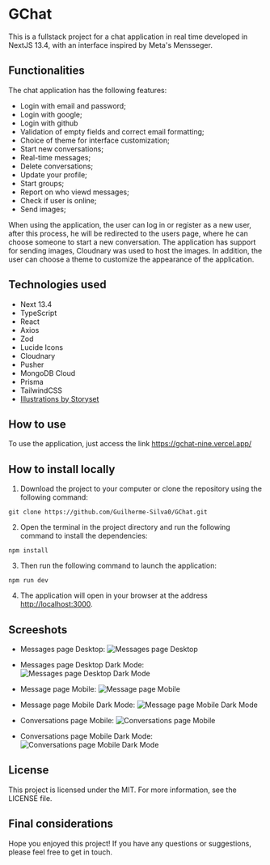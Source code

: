 # GChat

This is a fullstack project for a chat application in real time developed in NextJS 13.4, with an interface inspired by Meta's Mensseger.

## Functionalities

The chat application has the following features:

- Login with email and password;
- Login with google;
- Login with github
- Validation of empty fields and correct email formatting;
- Choice of theme for interface customization;
- Start new conversations;
- Real-time messages;
- Delete conversations;
- Update your profile;
- Start groups;
- Report on who viewd messages;
- Check if user is online;
- Send images;

When using the application, the user can log in or register as a new user, after this process, he will be redirected to the users page, where he can choose someone to start a new conversation. The application has support for sending images, Cloudnary was used to host the images. In addition, the user can choose a theme to customize the appearance of the application.

## Technologies used

- Next 13.4
- TypeScript
- React
- Axios
- Zod
- Lucide Icons
- Cloudnary
- Pusher
- MongoDB Cloud
- Prisma
- TailwindCSS
- <a href="https://storyset.com/user">Illustrations by Storyset</a>

## How to use

To use the application, just access the link https://gchat-nine.vercel.app/

## How to install locally

1. Download the project to your computer or clone the repository using the following command:

```Shell
git clone https://github.com/Guilherme-Silva0/GChat.git
```

2. Open the terminal in the project directory and run the following command to install the dependencies:

```Shell
npm install
```

3. Then run the following command to launch the application:

```Shell
npm run dev
```

4. The application will open in your browser at the address [http://localhost:3000](http://localhost:3000).

## Screeshots

- Messages page Desktop:
  ![Messages page Desktop](./public/screenshots/screenshot1.png)

- Messages page Desktop Dark Mode:
  ![Messages page Desktop Dark Mode](./public/screenshots/screenshot2.png)

- Message page Mobile:
  ![Message page Mobile](./public/screenshots/screenshot3.jpeg)

- Message page Mobile Dark Mode:
  ![Message page Mobile Dark Mode](./public/screenshots/screenshot4.jpeg)

- Conversations page Mobile:
  ![Conversations page Mobile](./public/screenshots/screenshot5.jpeg)

- Conversations page Mobile Dark Mode:
  ![Conversations page Mobile Dark Mode](./public/screenshots/screenshot6.jpeg)

## License

This project is licensed under the MIT. For more information, see the LICENSE file.

## Final considerations

Hope you enjoyed this project! If you have any questions or suggestions, please feel free to get in touch.

